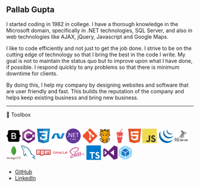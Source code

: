 ## Pallab Gupta

I started coding in 1982 in college. I have a thorough knowledge in the Microsoft domain, specifically in .NET technologies, SQL Server, and also in web technologies like AJAX, jQuery, Javascript and Google Maps.

I like to code efficiently and not just to get the job done. I strive to be on the cutting edge of technology so that I bring the best in the code I write. My goal is not to maintain the status quo but to improve upon what I have done, if possible. I respond quickly to any problems so that there is minimum downtime for clients.

By doing this, I help my company by designing websites and software that are user friendly and fast. This builds the reputation of the company and helps keep existing business and bring new business. 

---

🧰 Toolbox

<img src="https://raw.githubusercontent.com/devicons/devicon/master/icons/bootstrap/bootstrap-plain.svg" width="40" height="40" alt="Bootstrap" title="Bootstrap"><img src="https://raw.githubusercontent.com/devicons/devicon/master/icons/csharp/csharp-original.svg" width="40" height="40" alt="C#" title="C#"><img src="https://raw.githubusercontent.com/devicons/devicon/master/icons/css3/css3-original.svg" width="40" height="40" alt="CSS3" title="CSS3"><img src="https://raw.githubusercontent.com/devicons/devicon/master/icons/dot-net/dot-net-original.svg" width="40" height="40" alt=".net" title=".net"><img src="https://raw.githubusercontent.com/devicons/devicon/master/icons/dotnetcore/dotnetcore-original.svg" width="40" height="40" alt=".net core" title=".net core"> <img src="https://raw.githubusercontent.com/devicons/devicon/master/icons/git/git-original.svg" width="40" height="40" alt="git" title="git"><img src="https://raw.githubusercontent.com/devicons/devicon/master/icons/grunt/grunt-original.svg" width="40" height="40" alt="grunt" title="grunt"><img src="https://raw.githubusercontent.com/devicons/devicon/master/icons/gulp/gulp-plain.svg" width="40" height="40" alt="gulp" title="gulp"><img src="https://raw.githubusercontent.com/devicons/devicon/master/icons/html5/html5-original.svg" width="40" height="40" alt="html5" title="html5"><img src="https://raw.githubusercontent.com/devicons/devicon/master/icons/javascript/javascript-original.svg" width="40" height="40" title="javascript" alt="javascript"> <img src="https://raw.githubusercontent.com/devicons/devicon/master/icons/jquery/jquery-original.svg" width="40" height="40" alt="jquery" title="jquery"><img src="https://raw.githubusercontent.com/devicons/devicon/master/icons/microsoftsqlserver/microsoftsqlserver-plain-wordmark.svg" width="40" height="40" alt="sql server" title="sql server"><img src="https://raw.githubusercontent.com/devicons/devicon/master/icons/mongodb/mongodb-original-wordmark.svg" width="40" height="40" alt="mongodb" title="mongodb"><img src="https://raw.githubusercontent.com/devicons/devicon/master/icons/mysql/mysql-original.svg" width="40" height="40" title="mysql" alt="mysql"><img src="https://raw.githubusercontent.com/devicons/devicon/master/icons/npm/npm-original-wordmark.svg" width="40" height="40" title="npm" alt="npm"> <img src="https://raw.githubusercontent.com/devicons/devicon/master/icons/oracle/oracle-original.svg" width="40" height="40" title="oracle" alt="oracle"> <img src="https://raw.githubusercontent.com/devicons/devicon/master/icons/sass/sass-original.svg" width="40" height="40" alt="sass" title="sass"> <img src="https://raw.githubusercontent.com/devicons/devicon/master/icons/typescript/typescript-original.svg" width="40" height="40" alt="typescript" title="typescript"> <img src="https://raw.githubusercontent.com/devicons/devicon/master/icons/visualstudio/visualstudio-plain.svg" width="40" height="40" alt="visualstudio" title="visualstudio"><img src="https://raw.githubusercontent.com/devicons/devicon/master/icons/webpack/webpack-original.svg" width="40" height="40" alt="webpack" title="webpack">
---

<!--
**pallu/pallu** is a ✨ _special_ ✨ repository because its `README.md` (this file) appears on your GitHub profile.

Here are some ideas to get you started:

- 🔭 I’m currently working on ...
- 🌱 I’m currently learning ...
- 👯 I’m looking to collaborate on ...
- 🤔 I’m looking for help with ...
- 💬 Ask me about ...
- 📫 How to reach me: ...
- 😄 Pronouns: ...
- ⚡ Fun fact: ...
-->


<!--
**pallu/pallu** is a ✨ _special_ ✨ repository because its `README.md` (this file) appears on your GitHub profile.

Here are some ideas to get you started:

- 🔭 I’m currently working on ...
- 🌱 I’m currently learning ...
- 👯 I’m looking to collaborate on ...
- 🤔 I’m looking for help with ...
- 💬 Ask me about ...
- 📫 How to reach me: ...
- 😄 Pronouns: ...
- ⚡ Fun fact: ...
-->


<!--
**pallu/pallu** is a ✨ _special_ ✨ repository because its `README.md` (this file) appears on your GitHub profile.

Here are some ideas to get you started:

- 🔭 I’m currently working on ...
- 🌱 I’m currently learning ...
- 👯 I’m looking to collaborate on ...
- 🤔 I’m looking for help with ...
- 💬 Ask me about ...
- 📫 How to reach me: ...
- 😄 Pronouns: ...
- ⚡ Fun fact: ...
-->


- [GitHub](https://github.com/pallu)
- [LinkedIn](https://www.linkedin.com/in/pallabgupta/)
